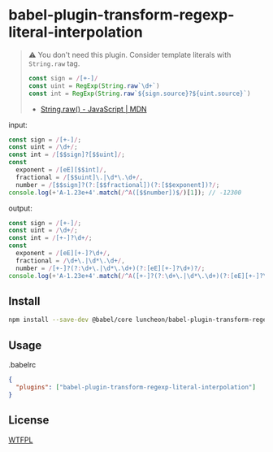 # babel-plugin-transform-regexp-literal-interpolation

> ⚠️ You don't need this plugin. Consider template literals with `String.raw` tag.
>
> ```javascript
> const sign = /[+-]/
> const uint = RegExp(String.raw`\d+`)
> const int = RegExp(String.raw`${sign.source}?${uint.source}`)
> ```
>
> * [String.raw() - JavaScript | MDN](https://developer.mozilla.org/docs/Web/JavaScript/Reference/Global_Objects/String/raw)

input:

```javascript
const sign = /[+-]/;
const uint = /\d+/;
const int = /[$$sign]?[$$uint]/;
const
  exponent = /[eE][$$int]/,
  fractional = /[$$uint]\.|\d*\.\d+/,
  number = /[$$sign]?(?:[$$fractional])(?:[$$exponent])?/;
console.log(+'A-1.23e+4'.match(/^A([$$number])$/)[1]); // -12300
```

output:

```javascript
const sign = /[+-]/;
const uint = /\d+/;
const int = /[+-]?\d+/;
const
  exponent = /[eE][+-]?\d+/,
  fractional = /\d+\.|\d*\.\d+/,
  number = /[+-]?(?:\d+\.|\d*\.\d+)(?:[eE][+-]?\d+)?/;
console.log(+'A-1.23e+4'.match(/^A([+-]?(?:\d+\.|\d*\.\d+)(?:[eE][+-]?\d+))?$/)[1]); // -12300
```

## Install

```bash
npm install --save-dev @babel/core luncheon/babel-plugin-transform-regexp-literal-interpolation
```

## Usage

.babelrc

```json
{
  "plugins": ["babel-plugin-transform-regexp-literal-interpolation"]
}
```

## License

[WTFPL](http://www.wtfpl.net/)
